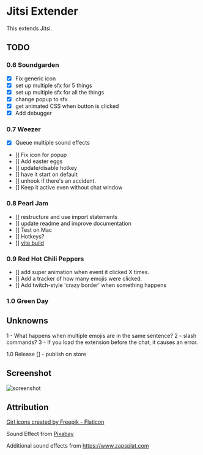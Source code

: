 # Jitsi Extender

This extends Jitsi. 

## TODO 

### 0.6 Soundgarden

- [x] Fix generic icon
- [x] set up multiple sfx for 5 things
- [x] set up multiple sfx for all the things
- [x] change popup to sfx
- [x] get animated CSS when button is clicked
- [x] Add debugger

### 0.7 Weezer
- [x] Queue multiple sound effects
- []  Fix icon for popup
- []  Add easter eggs
- []  update/disable hotkey
- []  have it start on default
- []  unhook if there's an accident. 
- []  Keep it active even without chat window

### 0.8 Pearl Jam
- [] restructure and use import statements
- [] update readme and improve documentation
- [] Test on Mac
- [] Hotkeys?
- [] [vite build](https://github.com/StarkShang/vite-plugin-chrome-extension)

### 0.9 Red Hot Chili Peppers
- [] add super animation when event it clicked X times.
- [] Add a tracker of how many emojis were clicked.
- [] Add twitch-style 'crazy border' when something happens

### 1.0 Green Day


## Unknowns
1 - What happens when multiple emojis are in the same sentence?
2 - slash commands?
3 - If you load the extension before the chat, it causes an error. 


1.0 Release
[] - publish on store
     
## Screenshot
![screenshot](/apps/samples/hello-world/assets/screenshot_1280_800.png)


## Attribution

<a href="https://www.flaticon.com/free-icons/girl" title="girl icons">Girl icons created by Freepik - Flaticon</a>

Sound Effect from <a href="https://pixabay.com/sound-effects/?utm_source=link-attribution&amp;utm_medium=referral&amp;utm_campaign=music&amp;utm_content=6185">Pixabay</a>

Additional sound effects from https://www.zapsplat.com